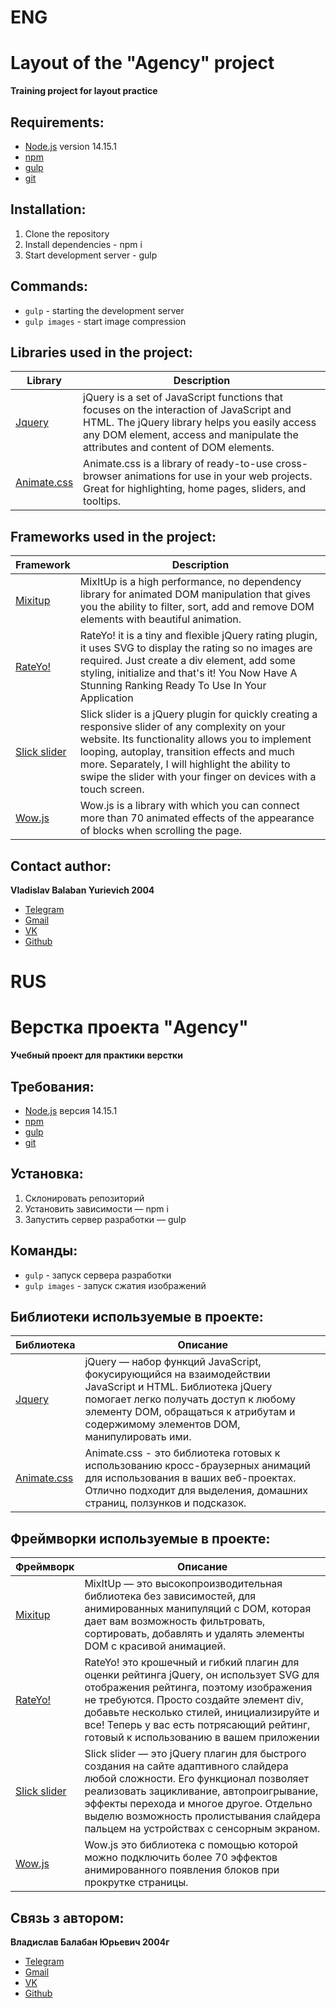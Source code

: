 # ENG
# Layout of the "Agency" project

**Training project for layout practice**

## Requirements:
* [Node.js](https://nodejs.org/en/) version 14.15.1 
* [npm](https://www.npmjs.com/) 
* [gulp](https://gulpjs.com/)
* [git](https://git-scm.com/)

## Installation:
1. Clone the repository
2. Install dependencies - npm i
3. Start development server - gulp

## Commands:
* ```gulp``` - starting the development server
* ```gulp images``` - start image compression

 
## Libraries used in the project:
| Library | Description |
| ------ | ------ |
| [Jquery](https://jquery.com) | jQuery is a set of JavaScript functions that focuses on the interaction of JavaScript and HTML. The jQuery library helps you easily access any DOM element, access and manipulate the attributes and content of DOM elements. |
| [Animate.css](https://animate.style) | Animate.css is a library of ready-to-use cross-browser animations for use in your web projects. Great for highlighting, home pages, sliders, and tooltips. |


## Frameworks used in the project:
| Framework | Description |
| ------ | ------ |
| [Mixitup](https://www.kunkalabs.com/mixitup/) | MixItUp is a high performance, no dependency library for animated DOM manipulation that gives you the ability to filter, sort, add and remove DOM elements with beautiful animation. |
| [RateYo!](Https://rateyo.fundoocode.ninja) | RateYo! it is a tiny and flexible jQuery rating plugin, it uses SVG to display the rating so no images are required. Just create a div element, add some styling, initialize and that's it! You Now Have A Stunning Ranking Ready To Use In Your Application |
| [Slick slider](https://kenwheeler.github.io/slick/) | Slick slider is a jQuery plugin for quickly creating a responsive slider of any complexity on your website. Its functionality allows you to implement looping, autoplay, transition effects and much more. Separately, I will highlight the ability to swipe the slider with your finger on devices with a touch screen. |
| [Wow.js](https://wowjs.uk/) | Wow.js is a library with which you can connect more than 70 animated effects of the appearance of blocks when scrolling the page. |

## Contact author:
**Vladislav Balaban Yurievich 2004**
  - [Telegram](https://t.me/vlad_balaban2021)
  - [Gmail](mailto:vlad.balaban2020@mail.com)
  - [VK](https://vk.com/id651052224)
  - [Github](https://github.com/IonShive) 

# RUS
# Верстка проекта "Agency"

**Учебный проект для практики верстки**

## Требования:
* [Node.js](https://nodejs.org/en/) версия 14.15.1 
* [npm](https://www.npmjs.com/) 
* [gulp](https://gulpjs.com/)
* [git](https://git-scm.com/)

## Установка:
1. Склонировать репозиторий
2. Установить зависимости — npm i
3. Запустить сервер разработки — gulp

## Команды:
* ```gulp``` - запуск сервера разработки
* ```gulp images``` - запуск сжатия изображений

 
## Библиотеки используемые в проекте: 
| Библиотека | Описание |
| ------ | ------ |
| [Jquery](https://jquery.com) | jQuery — набор функций JavaScript, фокусирующийся на взаимодействии JavaScript и HTML. Библиотека jQuery помогает легко получать доступ к любому элементу DOM, обращаться к атрибутам и содержимому элементов DOM, манипулировать ими.  |
| [Animate.css](https://animate.style) | Animate.css - это библиотека готовых к использованию кросс-браузерных анимаций для использования в ваших веб-проектах. Отлично подходит для выделения, домашних страниц, ползунков и подсказок. |


## Фреймворки используемые в проекте:
| Фреймворк | Описание |
| ------ | ------ |
| [Mixitup](https://www.kunkalabs.com/mixitup/) | MixItUp — это высокопроизводительная библиотека без зависимостей, для анимированных манипуляций с DOM, которая дает вам возможность фильтровать, сортировать, добавлять и удалять элементы DOM с красивой анимацией. |
| [RateYo!](https://rateyo.fundoocode.ninja) | RateYo! это крошечный и гибкий плагин для оценки рейтинга jQuery, он использует SVG для отображения рейтинга, поэтому изображения не требуются. Просто создайте элемент div, добавьте несколько стилей, инициализируйте и все! Теперь у вас есть потрясающий рейтинг, готовый к использованию в вашем приложении |
| [Slick slider](https://kenwheeler.github.io/slick/) | Slick slider — это jQuery плагин для быстрого создания на сайте адаптивного слайдера любой сложности. Его функционал позволяет реализовать зацикливание, автопроигрывание, эффекты перехода и многое другое. Отдельно выделю возможность пролистывания слайдера пальцем на устройствах с сенсорным экраном. |
| [Wow.js](https://wowjs.uk/) | Wow.js это библиотека с помощью которой можно подключить более 70 эффектов анимированного появления блоков при прокрутке страницы. |

## Связь з автором:
**Владислав Балабан Юрьевич 2004г**
  - [Telegram](https://t.me/vlad_balaban2021)
  - [Gmail](mailto:vlad.balaban2020@mail.com)
  - [VK](https://vk.com/id651052224)
  - [Github](https://github.com/IonShive)
